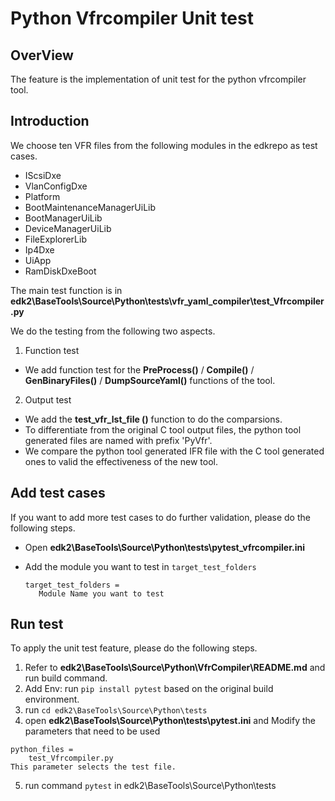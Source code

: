 # Python Vfrcompiler Unit test

## OverView
The feature is the implementation of unit test for the python vfrcompiler tool.
## Introduction
We choose ten VFR files from the following modules in the edkrepo as test cases.
- IScsiDxe
- VlanConfigDxe
- Platform
- BootMaintenanceManagerUiLib
- BootManagerUiLib
- DeviceManagerUiLib
- FileExplorerLib
- Ip4Dxe
- UiApp
- RamDiskDxeBoot

The main test function is in **edk2\BaseTools\Source\Python\tests\vfr_yaml_compiler\test_Vfrcompiler.py**

We do the testing from the following two aspects.

1. Function test
- We add function test for the  **PreProcess()** / **Compile()** / **GenBinaryFiles()** / **DumpSourceYaml()** functions of  the tool.
2. Output test
- We add the **test_vfr_lst_file ()** function to do the comparsions.
- To differentiate from the original C tool output files, the python tool generated files are named with prefix 'PyVfr'.
- We compare the python tool generated IFR file with the C tool generated ones to valid the effectiveness of the new tool.

## Add test cases
If you want to add more test cases to do further validation, please do the following steps.
- Open **edk2\BaseTools\Source\Python\tests\pytest_vfrcompiler.ini**
- Add the module you want to test in `target_test_folders`
  
  ```
  target_test_folders =
     Module Name you want to test
  ```

## Run test
To apply the unit test feature, please do the following steps.
1. Refer to **edk2\BaseTools\Source\Python\VfrCompiler\README.md** and run build command.
2. Add Env: run `pip install pytest` based on the original build environment.
3. run `cd edk2\BaseTools\Source\Python\tests`
4. open **edk2\BaseTools\Source\Python\tests\pytest.ini** and Modify the parameters that need to be used
```
python_files =
    test_Vfrcompiler.py
This parameter selects the test file.
```

5. run command `pytest` in edk2\BaseTools\Source\Python\tests
